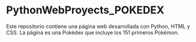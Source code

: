 # PythonWebProyects_POKEDEX
Este repositorio contiene una página web desarrollada con Python, HTML y CSS. La página es una Pokédex que incluye los 151 primeros Pokémon.
